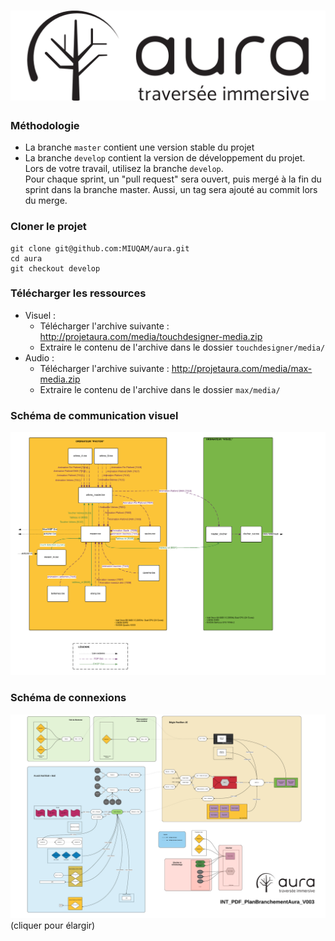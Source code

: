 # ![Aura - Traversée immersive](doc/logo.png)

### Méthodologie
- La branche `master` contient une version stable du projet
- La branche `develop` contient la version de développement du projet.
Lors de votre travail, utilisez la branche `develop`.  
Pour chaque sprint, un "pull request" sera ouvert, puis mergé à la fin du sprint dans la branche master. Aussi, un tag sera ajouté au commit lors du merge.

### Cloner le projet
```
git clone git@github.com:MIUQAM/aura.git
cd aura
git checkout develop
```

### Télécharger les ressources
- Visuel :
  - Télécharger l'archive suivante : http://projetaura.com/media/touchdesigner-media.zip
  - Extraire le contenu de l'archive dans le dossier `touchdesigner/media/`
- Audio :
  - Télécharger l'archive suivante : http://projetaura.com/media/max-media.zip
  - Extraire le contenu de l'archive dans le dossier `max/media/`


### Schéma de communication visuel
![Schéma de communication visuel](doc/schema_visuel.png)

### Schéma de connexions
![Schéma de connexions](doc/schema_connexions.png)
(cliquer pour élargir)